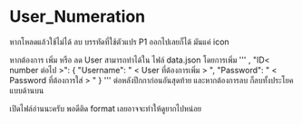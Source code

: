 # User_Numeration

หากโหลดแล้วใช้ไม่ได้ ลบ บรรทัดที่ใช้ตัวแปร P1 ออกไปเลยก็ได้ มันแค่ icon 

หากต้องการ เพิ่ม หรือ ลด User สามารถทำได้ใน ไฟล์ data.json
โดยการเพิ่ม
'''
  ,
    "ID< number ต่อไป >": {
        "Username": " < User ที่ต้องการเพิ่ม > ",
        "Password": " < Password ที่ต้องการใส่ > "
    }
'''
ต่อหลังปีกกาก่อนอันสุดท้าย และหากต้องการลบ ก็ลบทั้งประโยคแบบด้านบน

เปิดไฟล์อ่านนะครับ พอดีติด format เลยอาจจะทำให้ดูยากไปหน่อย
